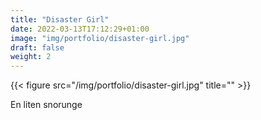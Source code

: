 ```yaml
---
title: "Disaster Girl"
date: 2022-03-13T17:12:29+01:00
image: "img/portfolio/disaster-girl.jpg"
draft: false
weight: 2
---
```

{{< figure src="/img/portfolio/disaster-girl.jpg" title="" >}}

En liten snorunge